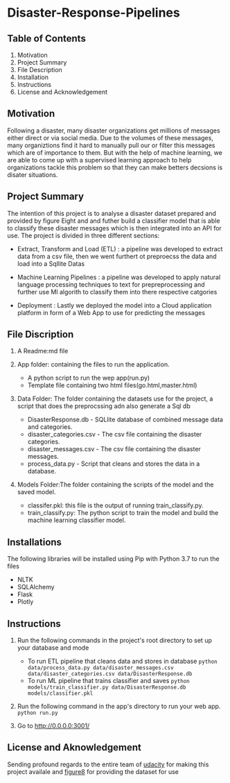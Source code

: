 # Disaster-Response-Pipelines

## Table of Contents
1. Motivation
2. Project Summary
3. File Description
4. Installation
5. Instructions
6. License and Acknowledgement

## Motivation

Following a disaster, many disaster organizations get millions of messages either direct or via social media. Due to the volumes of these messages, many organiztions find it hard to manually pull our or filter this messages which are of importance to them. But with the help of machine learning, we are able to come up with a supervised learning approach to help organizations tackle this problem so that they can make betters decsions is disater situations.

## Project Summary
The intention of this project is to analyse a disaster dataset prepared and provided by figure Eight and and futher build a classifier model that is able to classify these disaster messages which is then integrated into an API for use.
The project is divided in three different sections:

* Extract, Transform and Load (ETL) : a pipeline was developed to extract data from a csv file, then we went furthert ot preproecss the data and load into a Sqllite Datas

* Machine Learning Pipelines : a pipeline was developed to apply natural language processing techniques to text for prepreprocessing and further use Ml algorith to classify them into there respective catgories

* Deployment : Lastly we deployed the model into a Cloud application platform in form of a Web App to use for predicting the messages

## File Discription
1. A Readme:md file
2. App folder: containing the files to run the application.
    * A python script to run the wep app(run.py)
    * Template file containing two html files(go.html,master.html) 

3. Data Folder: The folder containing the datasets use for the project, a script that does the preprocssing adn also generate a Sql db
    * DisasterResponse.db - SQLlite database of combined message data and categories.
    * disaster_categories.csv - The csv file containing the disaster categories.
    * disaster_messages.csv - The csv file containing the disaster messages.
    * process_data.py - Script that cleans and stores the data in a database.

4. Models Folder:The folder containing the scripts of the model and the saved model.

    * classifer.pkl: this file is the output of running train_classify.py.
    * train_classify.py: The python script to train the model and build the machine learning classifier model.

## Installations
The following libraries will be installed using Pip with Python 3.7 to run the files
   * NLTK
   * SQLAlchemy
   * Flask
   * Plotly
   
## Instructions

1. Run the following commands in the project's root directory to set up your database and mode
    - To run ETL pipeline that cleans data and stores in database
        `python data/process_data.py data/disaster_messages.csv data/disaster_categories.csv data/DisasterResponse.db`
    - To run ML pipeline that trains classifier and saves
        `python models/train_classifier.py data/DisasterResponse.db models/classifier.pkl`

2. Run the following command in the app's directory to run your web app.
    `python run.py`

3. Go to http://0.0.0.0:3001/

## License and Aknowledgement 
Sending profound regards to the entire team of [udacity](https://www.udacity.com/) for making this project availale and [figure8](https://figure-eight.com) for providing the dataset for use
